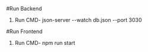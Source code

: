 #Run Backend
1. Run CMD- json-server --watch db.json --port 3030

#Run Frontend
1. Run CMD- npm run start